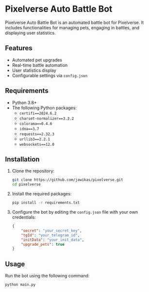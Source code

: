 # Pixelverse Auto Battle Bot

Pixelverse Auto Battle Bot is an automated battle bot for Pixelverse. It includes functionalities for managing pets, engaging in battles, and displaying user statistics.

## Features

- Automated pet upgrades
- Real-time battle automation
- User statistics display
- Configurable settings via `config.json`

## Requirements

- Python 3.8+
- The following Python packages:
  - `certifi==2024.6.2`
  - `charset-normalizer==3.3.2`
  - `colorama==0.4.6`
  - `idna==3.7`
  - `requests==2.32.3`
  - `urllib3==2.2.1`
  - `websockets==12.0`

## Installation

1. Clone the repository:
    ```bash
    git clone https://github.com/jawikas/pixelverse.git
    cd pixelverse
    ```

2. Install the required packages:
    ```bash
    pip install -r requirements.txt
    ```

3. Configure the bot by editing the `config.json` file with your own credentials:
    ```json
    {
        "secret": "your_secret_key",
        "tgId": "your_telegram_id",
        "initData": "your_init_data",
        "upgrade_pets": true
    }
    ```

## Usage

Run the bot using the following command:
```bash
python main.py
